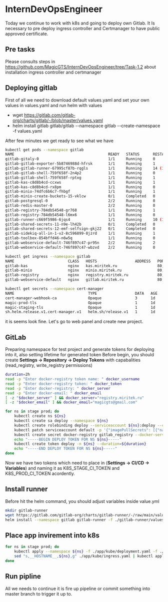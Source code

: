 # InternDevOpsEngineer

Today we continue to work with k8s and going to deploy own Gitlab.
It Is necessary to pre deploy ingress controller and Certmanager to have public approved certificate.

## Pre tasks

Please consults steps in https://github.com/MagicGTS/InternDevOpsEngineer/tree/Task-1.2 about installation ingress controller and certmanager

## Deploying gitlab

First of all we need to download default values.yaml and set your own values in values.yaml and run helm with values

- wget https://gitlab.com/gitlab-org/charts/gitlab/-/blob/master/values.yaml
- helm install gitlab gitlab/gitlab --namespace gitlab --create-namespace -f values.yaml

After few minutes we get ready to see what we have

```bash
kubectl get pods --namespace gitlab
NAME                                          READY   STATUS      RESTARTS       AGE
gitlab-gitaly-0                               1/1     Running     0              1d
gitlab-gitlab-exporter-5b8746988d-hfrsk       1/1     Running     1              1d
gitlab-gitlab-runner-67995cf87b-rqgls         1/1     Running     14 (1d ago)   1d
gitlab-gitlab-shell-759f658f-2n4p2            1/1     Running     0              1d
gitlab-gitlab-shell-759f658f-rptxg            1/1     Running     1              1d
gitlab-kas-c8d8b4cd-ccxws                     1/1     Running     1              1d
gitlab-kas-c8d8b4cd-rx8pm                     1/1     Running     0              1d
gitlab-minio-74dfc6b6c7-fhbgf                 1/1     Running     1              1d
gitlab-minio-create-buckets-15-vklcw          0/1     Completed   0              1d
gitlab-postgresql-0                           2/2     Running     0              1d
gitlab-redis-master-0                         2/2     Running     0              1d
gitlab-registry-784db54548-gr768              1/1     Running     1              1d
gitlab-registry-784db54548-l6mx6              1/1     Running     0              1d
gitlab-runner-c669f5986-6jqs4                 1/1     Running     10 (1d ago)   1d
gitlab-shared-secrets-11-n9e-lh42b            0/1     Completed   0              1d
gitlab-shared-secrets-12-emf-selfsign-gkj22   0/1     Completed   0              1d
gitlab-sidekiq-all-in-1-v2-8c596899-8jzrd     1/1     Running     1              1d
gitlab-toolbox-854bffd46-n6w5q                1/1     Running     0              1d
gitlab-webservice-default-746f897c47-pr95n    2/2     Running     2              1d
gitlab-webservice-default-746f897c47-wbzvd    2/2     Running     0              1d
```
```bash
kubectl get ingress --namespace gitlab
NAME                        CLASS   HOSTS                 ADDRESS   PORTS     AGE
gitlab-kas                  nginx   kas.miritek.ru                  80, 443   1d
gitlab-minio                nginx   minio.miritek.ru                80, 443   1d
gitlab-registry             nginx   registry.miritek.ru             80, 443   1d
gitlab-webservice-default   nginx   gitlab.miritek.ru               80, 443   1d
```
```bash
kubectl get secrets --namespace cert-manager
NAME                                 TYPE                 DATA   AGE
cert-manager-webhook-ca              Opaque               3      1d
magic-prod-tls                       Opaque               1      1d
magic-staging-tls                    Opaque               1      1d
sh.helm.release.v1.cert-manager.v1   helm.sh/release.v1   1      1d
```
it is seems look fine. Let's go to web panel and create new project.

## GitLab

Preparing namespace for test project and generate tokens for deploying into it, also setting lifetime for generated token
Before begin, you should create **Settings -> Repository -> Deploy Tokens** with capabalities (read_registry, write_registry permissions)
```bash
duration=2h
read -p "Enter docker-registry token name: " docker_username
read -p "Enter docker-registry token: " docker_token
read -p "Enter docker-registry: " docker_server
read -p "Enter docker-email: " docker_email
[ -z "$docker_server" ] && docker_server="registry.miritek.ru"
[ -z "$docker_email" ] && docker_email="magicgts@gmail.com"

for ns in stage prod; do
    kubectl create ns ${ns}
    kubectl create sa deploy --namespace ${ns}
    kubectl create rolebinding deploy --serviceaccount ${ns}:deploy --clusterrole edit --namespace ${ns}
    kubectl patch serviceaccount default -p '{"imagePullSecrets": [{"name": "gitlab-registry"}]}' -n ${ns}
    kubectl create secret docker-registry gitlab_registry --docker-server=${docker_server} --docker-username=${docker_username} --docker-password=${docker_token} --docker-email=${docker_email} -n ${ns}
    echo "-----BEGIN DEPLOY TOKEN FOR NS ${ns}-----"
    kubectl create token deploy -n ${ns} --duration=${duration}
    echo "-----END DEPLOY TOKEN FOR NS ${ns}-----"
done
```
Now we have two tokens which need to place in (**Settings -> CI/CD -> Variables**) and naming it as K8S_STAGE_CI_TOKEN and K8S_PROD_CI_TOKEN acordently.

## Install runner

Before hit the helm command, you should adjust variables inside value.yml

```bash
mkdir gitlab-runner
wget https://gitlab.com/gitlab-org/charts/gitlab-runner/-/raw/main/values.yaml?inline=false -O gitlab-runner/value.yml
helm install --namespace gitlab gitlab-runner -f ./gitlab-runner/values.yaml gitlab/gitlab-runner
```
## Place app invirement into k8s
```bash
for ns in stage prod; do
    kubectl apply --namespace ${ns} -f ./app/kube/deployment.yaml -f ./app/kube/service.yaml -f ./app/kube/postgres/secret.yaml -f ./app/kube/postgres/service.yaml -f ./app/kube/postgres/statefulset.yaml
    sed "s,__HOSTNAME__,${ns},g" ./app/kube/ingress.yaml | kubectl apply --namespace ${ns}
done
```

## Run pipline
All we needs to continue it is fire up pipeline or commit something into master branch to trigger it up to.
